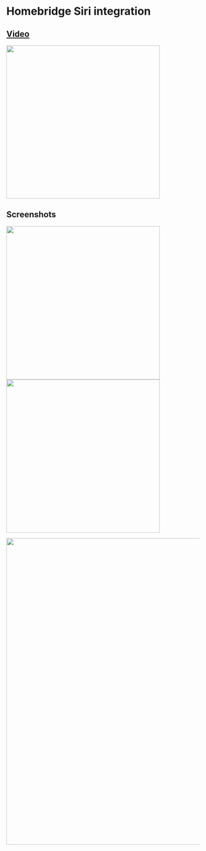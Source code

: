 # Homebridge Siri integration


## [Video](https://www.youtube.com/watch?v=86F3UJ7JBP0)

[<img src="https://c1.staticflickr.com/3/2907/34172704776_26676380a3_b.jpg" width="400px">](https://www.youtube.com/watch?v=86F3UJ7JBP0)

## Screenshots

<img src="https://c1.staticflickr.com/3/2880/33371231674_7e09ce20f4_b.jpg" width="400px"><img src="https://c1.staticflickr.com/5/4170/34172702046_5d113d8872_b.jpg" width="400px">

<img src="https://c1.staticflickr.com/3/2915/33371238594_f33856a7ab_o.png" width="800px">



